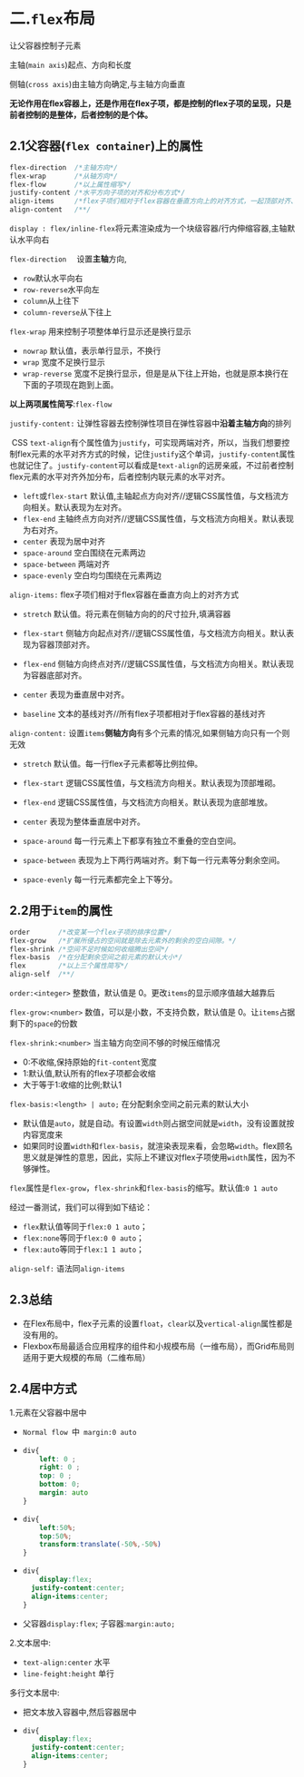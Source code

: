 # 二.`flex`布局


让父容器控制子元素

主轴(`main axis`)起点、方向和长度

侧轴(`cross axis`)由主轴方向确定,与主轴方向垂直

**无论作用在flex容器上，还是作用在flex子项，都是控制的flex子项的呈现，只是前者控制的是整体，后者控制的是个体。**

## 2.1父容器(`flex container`)上的属性

```css
flex-direction	/*主轴方向*/
flex-wrap		/*从轴方向*/
flex-flow		/*以上属性缩写*/
justify-content	/*水平方向子项的对齐和分布方式*/
align-items		/*flex子项们相对于flex容器在垂直方向上的对齐方式，一起顶部对齐、底部对齐、拉伸对齐*/
align-content	/**/
```

`display : flex/inline-flex`将元素渲染成为一个块级容器/行内伸缩容器,主轴默认水平向右



`flex-direction  ` 设置**主轴**方向,

- `row`默认水平向右
- `row-reverse`水平向左
- `column`从上往下
- `column-reverse`从下往上

`flex-wrap` 用来控制子项整体单行显示还是换行显示

- `nowrap`  默认值，表示单行显示，不换行
- `wrap`  宽度不足换行显示
- `wrap-reverse` 宽度不足换行显示，但是是从下往上开始，也就是原本换行在下面的子项现在跑到上面。

**以上两项属性简写**:`flex-flow`



`justify-content:`  让弹性容器去控制弹性项目在弹性容器中**沿着主轴方向**的排列

​	CSS `text-align`有个属性值为`justify`，可实现两端对齐，所以，当我们想要控制flex元素的水平对齐方式的时候，记住`justify`这个单词，`justify-content`属性也就记住了。`justify-content`可以看成是`text-align`的远房亲戚，不过前者控制flex元素的水平对齐外加分布，后者控制内联元素的水平对齐。

- `left`或`flex-start`  默认值,主轴起点方向对齐//逻辑CSS属性值，与文档流方向相关。默认表现为左对齐。
- `flex-end`  主轴终点方向对齐//逻辑CSS属性值，与文档流方向相关。默认表现为右对齐。
- `center`  表现为居中对齐
- `space-around`  空白围绕在元素两边
- `space-between`  两端对齐
- `space-evenly`  空白均匀围绕在元素两边



`align-items:`  flex子项们相对于flex容器在垂直方向上的对齐方式

- `stretch`  默认值。将元素在侧轴方向的的尺寸拉升,填满容器

- `flex-start`  侧轴方向起点对齐//逻辑CSS属性值，与文档流方向相关。默认表现为容器顶部对齐。
- `flex-end`  侧轴方向终点对齐//逻辑CSS属性值，与文档流方向相关。默认表现为容器底部对齐。
- `center`  表现为垂直居中对齐。
- `baseline`  文本的基线对齐//所有flex子项都相对于flex容器的基线对齐



`align-content:`  设置`items`**侧轴方向**有多个元素的情况,如果侧轴方向只有一个则无效

- `stretch` 默认值。每一行flex子元素都等比例拉伸。

- `flex-start`  逻辑CSS属性值，与文档流方向相关。默认表现为顶部堆砌。
- `flex-end`  逻辑CSS属性值，与文档流方向相关。默认表现为底部堆放。
- `center`  表现为整体垂直居中对齐。
- `space-around` 每一行元素上下都享有独立不重叠的空白空间。
- `space-between` 表现为上下两行两端对齐。剩下每一行元素等分剩余空间。
- `space-evenly` 每一行元素都完全上下等分。



## 2.2用于`item`的属性

```css
order		/*改变某一个flex子项的排序位置*/
flex-grow	/*扩展所侵占的空间就是除去元素外的剩余的空白间隙。*/
flex-shrink	/*空间不足时候如何收缩腾出空间*/
flex-basis	/*在分配剩余空间之前元素的默认大小*/
flex		/*以上三个属性简写*/
align-self	/**/
```



`order:<integer>`  整数值，默认值是 0。更改`items`的显示顺序值越大越靠后

`flex-grow:<number>`   数值，可以是小数，不支持负数，默认值是 0。让`items`占据剩下的`space`的份数

`flex-shrink:<number>`   当主轴方向空间不够的时候压缩情况

- 0:不收缩,保持原始的`fit-content`宽度
- 1:默认值,默认所有的flex子项都会收缩
- 大于等于1:收缩的比例;默认1

`flex-basis:<length> | auto;`  在分配剩余空间之前元素的默认大小

- 默认值是`auto`，就是自动。有设置`width`则占据空间就是`width`，没有设置就按内容宽度来
- 如果同时设置`width`和`flex-basis`，就渲染表现来看，会忽略`width`。flex顾名思义就是弹性的意思，因此，实际上不建议对flex子项使用`width`属性，因为不够弹性。

`flex`属性是`flex-grow`，`flex-shrink`和`flex-basis`的缩写。默认值:`0 1 auto`

经过一番测试，我们可以得到如下结论：

- `flex`默认值等同于`flex:0 1 auto`；
- `flex:none`等同于`flex:0 0 auto`；
- `flex:auto`等同于`flex:1 1 auto`；

`align-self:` 语法同`align-items`



## 2.3总结

- 在Flex布局中，flex子元素的设置`float`，`clear`以及`vertical-align`属性都是没有用的。
- Flexbox布局最适合应用程序的组件和小规模布局（一维布局），而Grid布局则适用于更大规模的布局（二维布局）

## 2.4居中方式

1.元素在父容器中居中

- `Normal flow `中` margin:0 auto`

- ```css
  div{
      left: 0 ; 
      right: 0 ; 
      top: 0 ; 
      bottom: 0; 
      margin: auto
  }
  ```

- ```css
  div{
      left:50%; 
      top:50%; 
      transform:translate(-50%,-50%)
  }
  ```

- ```css
  div{
      display:flex;
  	justify-content:center;
  	align-items:center;
  }
  ```

- 父容器`display:flex`; 子容器:`margin:auto;`

2.文本居中:

- `text-align:center`  水平
- `line-feight:height`  单行

多行文本居中:

- 把文本放入容器中,然后容器居中

- ```css
  div{
      display:flex;
  	justify-content:center;
  	align-items:center;
  }
  ```



